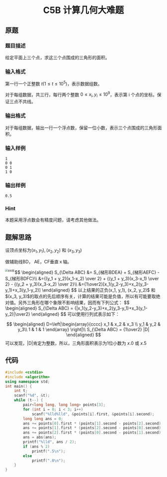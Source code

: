 <h1 align="center">C5B 计算几何大难题</h1>

## 原题

### 题目描述

给定平面上三个点，求这三个点围成的三角形的面积。

### 输入格式

第一行一个正整数 $t (1 ≤ t ≤ 10^5)$，表示数据组数。

对于每组数据，共三行，每行两个整数 $0≤x_i,y_i≤10^9$，表示第 i 个点的坐标。保证三点不共线。

### 输出格式

对于每组数据，输出一行一个浮点数，保留一位小数，表示三个点围成的三角形面积。

### 输入样例

```
1
0 0
0 1
1 0
```

### 输出样例

```
0.5
```

### Hint

本题采用浮点数会有精度问题，请考虑其他做法。

## 题解思路

设顶点坐标为$(x_1, y_1), (x_2, y_2)$ 和 $(x_3, y_3)$

做辅助线BD， AE，CF垂直ｘ轴。

<img src="https://img.pterclub.com/images/2022/11/21/C5-B-image1.jpg" alt="坐标图" style="zoom:50%;" align="left"/>
$$
\begin{aligned}
	S_{\Delta ABC} &= S_{梯形BDEA} + S_{梯形AEFC} - S_{梯形BDFC}\\
	&={(y_1 + y_2)(x_1-x_2) \over 2} + {(y_1 + y_3)(x_3-x_1) \over 2} - {(y_2 + y_3)(x_3-x_2) \over 2}\\
	&={1\over2}[x_1(y_2-y_3)+x_2(y_3-y_1)+x_3(y_1-y_2)]
\end{aligned}
$$
以上结果的正负(x_1, y_1), (x_2, y_2)$ 和 $(x_3, y_3)$的取点的先后顺序有关，计算的结果可能是负值，所以有可能要取绝对值。另外三角形在哪个象限不影响结果，因而有下列公式：
$$
\begin{aligned}
	S_{\Delta ABC} = {|x_1(y_2-y_3)+x_2(y_3-y_1)+x_3(y_1-y_2)|\over2}
\end{aligned}
$$
可以使用行列式表示如下：


$$
\begin{aligned}
	D=\left|\begin{array}{cccc} 
    	x_1  &  x_2   & x_3 \\ 
   		y_1  &  y_2   & y_3\\ 
    	1  &  1   & 1 
		\end{array}
		\right|\\
	S_{\Delta ABC} = {1\over2} |D|
\end{aligned}
$$
可以发现，|D|肯定为整数，所以，三角形面积表示为1位小数为 $x.0$  或 $x.5$

## 代码

```c++
#include <cstdio>
#include <algorithm>
using namespace std;
int main() {
    int t;
    scanf("%d", &t);
    while (t--) {
        pair<long long, long long> points[3];
        for (int i = 0; i < 3; i++)
            scanf("%lld%lld", &points[i].first, &points[i].second);
        long long ans = 0;
        ans += points[0].first * (points[1].second - points[2].second);
        ans += points[1].first * (points[2].second - points[0].second);
        ans += points[2].first * (points[0].second - points[1].second);
        ans = abs(ans);
        printf("%lld", ans / 2);
        if (ans % 2)
            printf(".5\n");
        else
            printf(".0\n");
    }
}
```

